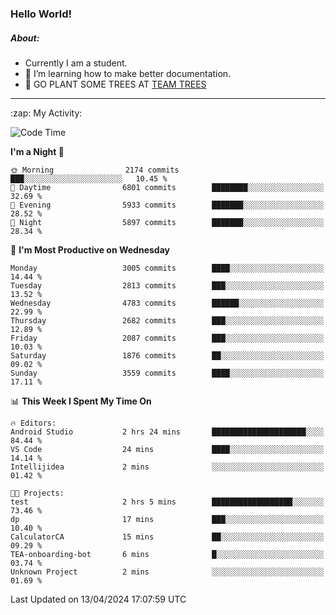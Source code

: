 ### Hello World!

##### About:
- Currently I am a student.
- 🌱 I’m learning how to make better documentation.
- 🌱 GO PLANT SOME TREES AT [TEAM TREES](https://teamtrees.org/)

---
  <summary>:zap: My Activity:</summary>
  
<!--START_SECTION:waka-->
![Code Time](http://img.shields.io/badge/Code%20Time-1%2C314%20hrs%2038%20mins-blue)

**I'm a Night 🦉** 

```text
🌞 Morning                2174 commits        ███░░░░░░░░░░░░░░░░░░░░░░   10.45 % 
🌆 Daytime                6801 commits        ████████░░░░░░░░░░░░░░░░░   32.69 % 
🌃 Evening                5933 commits        ███████░░░░░░░░░░░░░░░░░░   28.52 % 
🌙 Night                  5897 commits        ███████░░░░░░░░░░░░░░░░░░   28.34 % 
```
📅 **I'm Most Productive on Wednesday** 

```text
Monday                   3005 commits        ████░░░░░░░░░░░░░░░░░░░░░   14.44 % 
Tuesday                  2813 commits        ███░░░░░░░░░░░░░░░░░░░░░░   13.52 % 
Wednesday                4783 commits        ██████░░░░░░░░░░░░░░░░░░░   22.99 % 
Thursday                 2682 commits        ███░░░░░░░░░░░░░░░░░░░░░░   12.89 % 
Friday                   2087 commits        ███░░░░░░░░░░░░░░░░░░░░░░   10.03 % 
Saturday                 1876 commits        ██░░░░░░░░░░░░░░░░░░░░░░░   09.02 % 
Sunday                   3559 commits        ████░░░░░░░░░░░░░░░░░░░░░   17.11 % 
```


📊 **This Week I Spent My Time On** 

```text
🔥 Editors: 
Android Studio           2 hrs 24 mins       █████████████████████░░░░   84.44 % 
VS Code                  24 mins             ████░░░░░░░░░░░░░░░░░░░░░   14.14 % 
Intellijidea             2 mins              ░░░░░░░░░░░░░░░░░░░░░░░░░   01.42 % 

🐱‍💻 Projects: 
test                     2 hrs 5 mins        ██████████████████░░░░░░░   73.46 % 
dp                       17 mins             ███░░░░░░░░░░░░░░░░░░░░░░   10.40 % 
CalculatorCA             15 mins             ██░░░░░░░░░░░░░░░░░░░░░░░   09.29 % 
TEA-onboarding-bot       6 mins              █░░░░░░░░░░░░░░░░░░░░░░░░   03.74 % 
Unknown Project          2 mins              ░░░░░░░░░░░░░░░░░░░░░░░░░   01.69 % 
```


 Last Updated on 13/04/2024 17:07:59 UTC
<!--END_SECTION:waka-->
